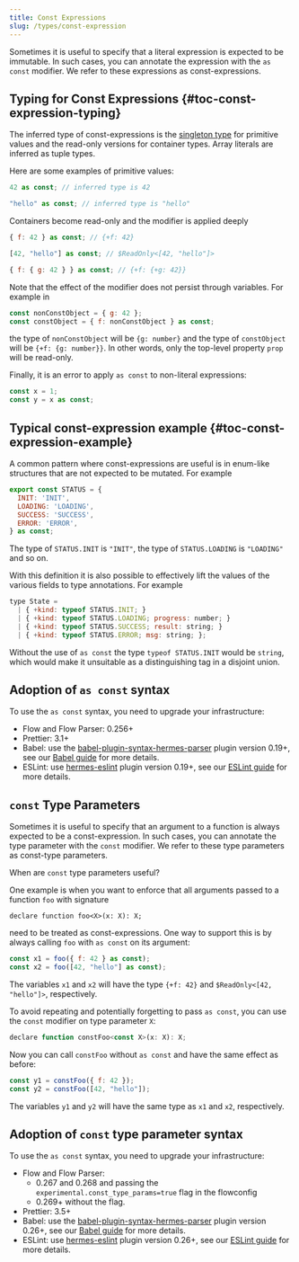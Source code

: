 ```yaml
---
title: Const Expressions
slug: /types/const-expression
---
```


Sometimes it is useful to specify that a literal expression is expected to be immutable.
In such cases, you can annotate the expression with the `as const` modifier. We
refer to these expressions as const-expressions.

## Typing for Const Expressions {#toc-const-expression-typing}

The inferred type of const-expressions is the [singleton type](../literals) for primitive values
and the read-only versions for container types. Array literals are inferred as tuple types.

Here are some examples of primitive values:
```js
42 as const; // inferred type is 42

"hello" as const; // inferred type is "hello"
```

Containers become read-only and the modifier is applied deeply
```js
{ f: 42 } as const; // {+f: 42}

[42, "hello"] as const; // $ReadOnly<[42, "hello"]>

{ f: { g: 42 } } as const; // {+f: {+g: 42}}
```

Note that the effect of the modifier does not persist through variables. For example
in
```js
const nonConstObject = { g: 42 };
const constObject = { f: nonConstObject } as const;
```
the type of `nonConstObject` will be `{g: number}` and the type of `constObject` will
be `{+f: {g: number}}`. In other words, only the top-level property `prop` will
be read-only.

Finally, it is an error to apply `as const` to non-literal expressions:
```js flow-check
const x = 1;
const y = x as const;
```

## Typical const-expression example {#toc-const-expression-example}

A common pattern where const-expressions are useful is in enum-like
structures that are not expected to be mutated. For example
```js
export const STATUS = {
  INIT: 'INIT',
  LOADING: 'LOADING',
  SUCCESS: 'SUCCESS',
  ERROR: 'ERROR',
} as const;
```
The type of `STATUS.INIT` is `"INIT"`, the type of `STATUS.LOADING` is `"LOADING"` and so on.

With this definition it is also possible to effectively lift the values of the various fields
to type annotations. For example
```js
type State =
  | { +kind: typeof STATUS.INIT; }
  | { +kind: typeof STATUS.LOADING; progress: number; }
  | { +kind: typeof STATUS.SUCCESS; result: string; }
  | { +kind: typeof STATUS.ERROR; msg: string; };
```
Without the use of `as const` the type `typeof STATUS.INIT` would be `string`, which
would make it unsuitable as a distinguishing tag in a disjoint union.

## Adoption of `as const` syntax
To use the `as const` syntax, you need to upgrade your infrastructure:
- Flow and Flow Parser: 0.256+
- Prettier: 3.1+
- Babel: use the [babel-plugin-syntax-hermes-parser](https://www.npmjs.com/package/babel-plugin-syntax-hermes-parser) plugin version 0.19+, see our [Babel guide](../../tools/babel) for more details.
- ESLint: use [hermes-eslint](https://www.npmjs.com/package/hermes-eslint) plugin version 0.19+, see our [ESLint guide](../../tools/eslint) for more details.

## `const` Type Parameters

Sometimes it is useful to specify that an argument to a function is always expected
to be a const-expression. In such cases, you can annotate the type parameter with
the `const` modifier. We refer to these type parameters as const-type parameters.

When are `const` type parameters useful?

One example is when you want to enforce that all arguments passed to a function
`foo` with signature
```
declare function foo<X>(x: X): X;
```
need to be treated as const-expressions. One way to support this is by always
calling `foo` with `as const` on its argument:
```js
const x1 = foo({ f: 42 } as const);
const x2 = foo([42, "hello"] as const);
```
The variables `x1` and `x2` will have the type `{+f: 42}` and `$ReadOnly<[42, "hello"]>`,
respectively.

To avoid repeating and potentially forgetting to pass `as const`, you can use the
`const` modifier on type parameter `X`:
```js
declare function constFoo<const X>(x: X): X;
```
Now you can call `constFoo` without `as const` and have the same effect as before:
```js
const y1 = constFoo({ f: 42 });
const y2 = constFoo([42, "hello"]);
```
The variables `y1` and `y2` will have the same type as `x1` and `x2`, respectively.

## Adoption of `const` type parameter syntax
To use the `as const` syntax, you need to upgrade your infrastructure:
- Flow and Flow Parser:
  * 0.267 and 0.268 and passing the `experimental.const_type_params=true` flag in the flowconfig
  * 0.269+ without the flag.
- Prettier: 3.5+
- Babel: use the [babel-plugin-syntax-hermes-parser](https://www.npmjs.com/package/babel-plugin-syntax-hermes-parser) plugin version 0.26+, see our [Babel guide](../../tools/babel) for more details.
- ESLint: use [hermes-eslint](https://www.npmjs.com/package/hermes-eslint) plugin version 0.26+, see our [ESLint guide](../../tools/eslint) for more details.
